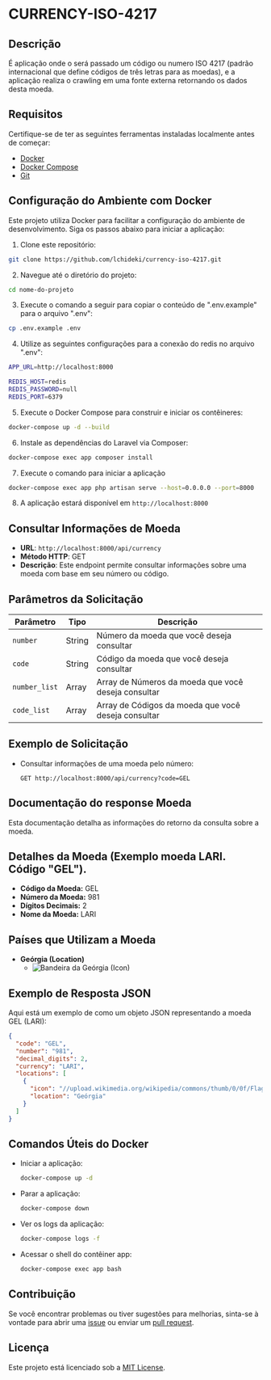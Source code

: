# CURRENCY-ISO-4217

## Descrição

É aplicação onde o será passado um código ou numero ISO 4217 (padrão internacional que define códigos de três letras para as moedas), e a aplicação realiza o crawling em uma fonte externa retornando os dados desta moeda.

## Requisitos

Certifique-se de ter as seguintes ferramentas instaladas localmente antes de começar:
- [Docker](https://www.docker.com/get-started)
- [Docker Compose](https://docs.docker.com/compose/install/)
- [Git](https://docs.docker.com/compose/install/)
## Configuração do Ambiente com Docker

Este projeto utiliza Docker para facilitar a configuração do ambiente de desenvolvimento. Siga os passos abaixo para iniciar a aplicação:

1. Clone este repositório:

```bash
git clone https://github.com/lchideki/currency-iso-4217.git
```

2. Navegue até o diretório do projeto:

```bash
cd nome-do-projeto
```

3. Execute o comando a seguir para copiar o conteúdo de ".env.example" para  o arquivo ".env":

```bash
cp .env.example .env
```

4. Utilize as seguintes configurações para a conexão do redis no arquivo ".env":

```bash
APP_URL=http://localhost:8000

REDIS_HOST=redis
REDIS_PASSWORD=null
REDIS_PORT=6379
```
    
5. Execute o Docker Compose para construir e iniciar os contêineres:

```bash
docker-compose up -d --build
```

6. Instale as dependências do Laravel via Composer:

```bash
docker-compose exec app composer install
```

7. Execute o comando para iniciar a aplicação

```bash
docker-compose exec app php artisan serve --host=0.0.0.0 --port=8000
```

8. A aplicação estará disponível em `http://localhost:8000`

## Consultar Informações de Moeda

- **URL**: `http://localhost:8000/api/currency`
- **Método HTTP**: GET
- **Descrição**: Este endpoint permite consultar informações sobre uma moeda com base em seu número ou código.

## Parâmetros da Solicitação

| Parâmetro        | Tipo     | Descrição                                            |
|------------------|----------|------------------------------------------------------|
| `number`         | String   | Número da moeda que você deseja consultar            |
| `code`           | String   | Código da moeda que você deseja consultar            |
| `number_list`    | Array   | Array de Números da moeda que você deseja consultar  |
| `code_list`      | Array   | Array de Códigos da moeda que você deseja consultar  |

## Exemplo de Solicitação

- Consultar informações de uma moeda pelo número:

  ```http
  GET http://localhost:8000/api/currency?code=GEL

## Documentação do response Moeda

Esta documentação detalha as informações do retorno da consulta sobre a moeda.

## Detalhes da Moeda (Exemplo moeda LARI. Código "GEL").

- **Código da Moeda:** GEL
- **Número da Moeda:** 981
- **Dígitos Decimais:** 2
- **Nome da Moeda:** LARI

## Países que Utilizam a Moeda

- **Geórgia (Location)**
  - ![Bandeira da Geórgia](https://upload.wikimedia.org/wikipedia/commons/thumb/0/0f/Flag_of_Georgia.svg/22px-Flag_of_Georgia.svg.png) (Icon)

## Exemplo de Resposta JSON

Aqui está um exemplo de como um objeto JSON representando a moeda GEL (LARI):

```json
{
  "code": "GEL",
  "number": "981",
  "decimal_digits": 2,
  "currency": "LARI",
  "locations": [
    {
      "icon": "//upload.wikimedia.org/wikipedia/commons/thumb/0/0f/Flag_of_Georgia.svg/22px-Flag_of_Georgia.svg.png",
      "location": "Geórgia"
    }
  ]
}
```

## Comandos Úteis do Docker

- Iniciar a aplicação:

    ```bash
    docker-compose up -d
    ```

- Parar a aplicação:

    ```bash
    docker-compose down
    ```

- Ver os logs da aplicação:

    ```bash
    docker-compose logs -f
    ```

- Acessar o shell do contêiner app:

    ```bash
    docker-compose exec app bash
    ```


## Contribuição

Se você encontrar problemas ou tiver sugestões para melhorias, sinta-se à vontade para abrir uma [issue](https://github.com/lchideki/currency-iso-4217/issues) ou enviar um [pull request](https://github.com/seu-usuario/nome-do-projeto/pulls).

## Licença

Este projeto está licenciado sob a [MIT License](LICENSE).
